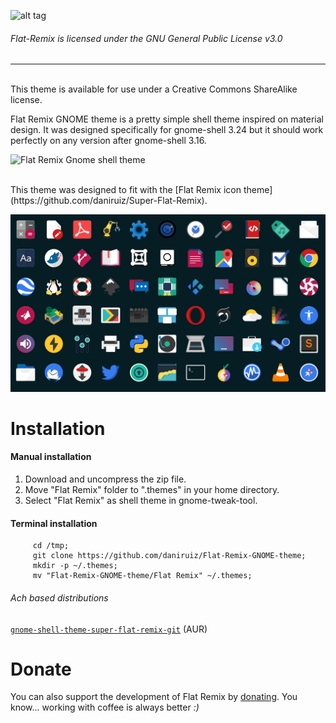 ![alt tag](https://github.com/daniruiz/Flat-Remix-GNOME-theme/blob/master/Flat%20Remix/logo.png?raw=true)

###### Flat-Remix is licensed under the GNU General Public License v3.0
<hr>
<br>
This theme is available for use under a Creative Commons ShareAlike license.

Flat Remix GNOME theme is a pretty simple shell theme inspired on material design. It was designed specifically for gnome-shell 3.24 but it should work perfectly on any version after gnome-shell 3.16.

![Flat Remix Gnome shell theme](https://github.com/daniruiz/Flat-Remix-GNOME-theme/blob/master/Flat%20Remix/preview.png?raw=true)

<br>
This theme was designed to fit with the [Flat Remix icon theme](https://github.com/daniruiz/Super-Flat-Remix).

![Flat Remix icon theme](https://raw.githubusercontent.com/daniruiz/Flat-Remix/master/Flat%20Remix/preview.png)

# Installation

#### Manual installation

1. Download and uncompress the zip file.
1. Move "Flat Remix" folder to ".themes" in your home directory.
1. Select "Flat Remix" as shell theme in gnome-tweak-tool.

#### Terminal installation

```
     cd /tmp;
     git clone https://github.com/daniruiz/Flat-Remix-GNOME-theme;
     mkdir -p ~/.themes;
     mv "Flat-Remix-GNOME-theme/Flat Remix" ~/.themes;
```

###### Ach based distributions
 [`gnome-shell-theme-super-flat-remix-git`](https://aur.archlinux.org/packages/gnome-shell-theme-super-flat-remix-git/) (AUR)



# Donate

You can also support the development of Flat Remix by [donating](https://www.paypal.com/cgi-bin/webscr?cmd=_s-xclick&hosted_button_id=7LEWLS78EAJGJ).
You know... working with coffee is always better  *:)*
